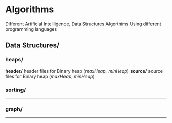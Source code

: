 # Algorithms
Different Artificial Intellligence, Data Structures Algorthims Using different programming languages

## Data Structures/
### heaps/
**header/**
header files for Binary heap (*maxHeap*, *minHeap*)
**source/**
source files for Binary heap (*maxHeap*, *minHeap*)

### sorting/
--------- 
### graph/ 
---------